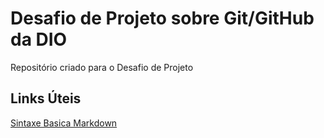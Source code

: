 # Desafio de Projeto sobre Git/GitHub da DIO
Repositório criado para o Desafio de Projeto

## Links Úteis
[Sintaxe Basica Markdown](https://markdownguide.org/basic-syntax)
